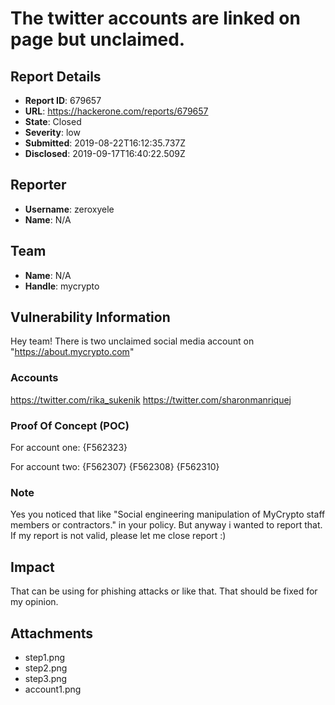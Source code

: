 # The twitter accounts are linked on page but unclaimed.

## Report Details
- **Report ID**: 679657
- **URL**: https://hackerone.com/reports/679657
- **State**: Closed
- **Severity**: low
- **Submitted**: 2019-08-22T16:12:35.737Z
- **Disclosed**: 2019-09-17T16:40:22.509Z

## Reporter
- **Username**: zeroxyele
- **Name**: N/A

## Team
- **Name**: N/A
- **Handle**: mycrypto

## Vulnerability Information
Hey team!
There is two unclaimed social media account on "https://about.mycrypto.com"

### Accounts
https://twitter.com/rika_sukenik
https://twitter.com/sharonmanriquej 

### Proof Of Concept (POC)
For account one:
{F562323}

For account two:
{F562307}
{F562308}
{F562310}

### Note
Yes you noticed that like "Social engineering manipulation of MyCrypto staff members or contractors." in your policy. But anyway i wanted to report that. If my report is not valid, please let me close report :)

## Impact

That can be using for phishing attacks or like that. That should be fixed for my opinion.

## Attachments
- step1.png
- step2.png
- step3.png
- account1.png
